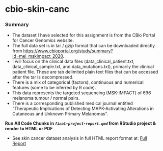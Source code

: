 # cbio-skin-canc

### Summary

- The dataset I have selected for this assignment is from the CBio Portal for Cancer Genomics website.
- The full data set is in tar / gzip format that can be downloaded directly from https://www.cbioportal.org/study/summary?id=mel_mskimpact_2020.
- I will focus on the clinical data files (data_clinical_patient.txt, data_clinical_sample.txt, and data_mutations.txt), primarily the clinical patient file. These are tab delimited plain text files that can be accessed after the tar is decompressed.
- There is a mix of categorical (factors), continuous and numerical features (some to be inferred by R code).
- This data represents the targeted sequencing (MSK-IMPACT) of 696 melanoma tumour / normal pairs.
- There is a corresponding published medical journal entitled “Therapeutic Implications of Detecting MAPK-Activating Alterations in Cutaneous and Unknown Primary Melanomas”.

**Run All Code Chunks in _`final-project-report.qmd`_ from RStudio project & render to HTML or PDF**

- See skin cancer dataset analysis in full HTML report format at: [Full Report](https://conorheffron.github.io/cbio-skin-canc/final-project-report.html)

